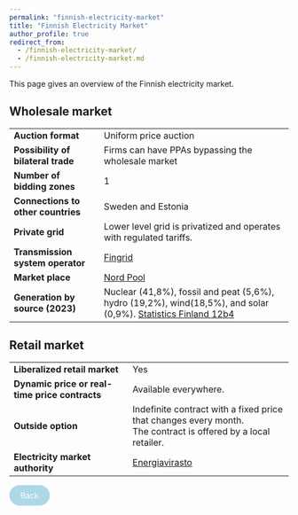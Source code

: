 ```yaml
---
permalink: "finnish-electricity-market"
title: "Finnish Electricity Market"
author_profile: true
redirect_from: 
  - /finnish-electricity-market/
  - /finnish-electricity-market.md
---
```


This page gives an overview of the Finnish electricity market.

## Wholesale market

<table>
  <tr>
    <td><strong>Auction format</strong></td>
    <td>Uniform price auction</td>
  </tr>
  <tr>
    <td><strong>Possibility of bilateral trade</strong></td>
    <td>Firms can have PPAs bypassing the wholesale market</td>
  </tr>
  <tr>
    <td><strong>Number of bidding zones</strong></td>
    <td>1</td>
  </tr>
  <tr>
    <td><strong>Connections to other countries</strong></td>
    <td>Sweden and Estonia</td>
  </tr>
  <tr>
    <td><strong>Private grid</strong></td>
    <td>Lower level grid is privatized and operates with regulated tariffs.</td>
  </tr>
  <tr>
    <td><strong>Transmission system operator</strong></td>
    <td><a href="https://www.fingrid.fi/en/">Fingrid</a></td>
  </tr>
  <tr>
    <td><strong>Market place</strong></td>
    <td><a href="https://data.nordpoolgroup.com/auction/day-ahead/prices?deliveryDate=latest&currency=EUR&aggregation=DeliveryPeriod&deliveryAreas=AT">Nord Pool</a></td>
  </tr>
  <tr>
    <td><strong>Generation by source (2023)</strong></td>
    <td>Nuclear (41,8%), fossil and peat (5,6%), hydro (19,2%), wind(18,5%), and solar (0,9%). <a href="">Statistics Finland 12b4</a></td>
  </tr>  
</table>

## Retail market

<table>
  <tr>
    <td><strong>Liberalized retail market</strong></td>
    <td>Yes</td>
  </tr>
  <tr>
    <td><strong>Dynamic price or real-time price contracts</strong></td>
    <td>Available everywhere.</td>
  </tr>
  <tr>
    <td><strong>Outside option</strong></td>
    <td>Indefinite contract with a fixed price that changes every month.<br>The contract is offered by a local retailer.</td>
  </tr>
  <tr>
    <td><strong>Electricity market authority</strong></td>
    <td><a href="https://energiavirasto.fi/en/frontpage">Energiavirasto</a></td>
  </tr>
</table>

<a href="../eur-elec-markets/" style="display: inline-block; padding: 10px 20px; background-color: lightblue; color: white; text-decoration: none; border-radius: 25px;">Back</a>

